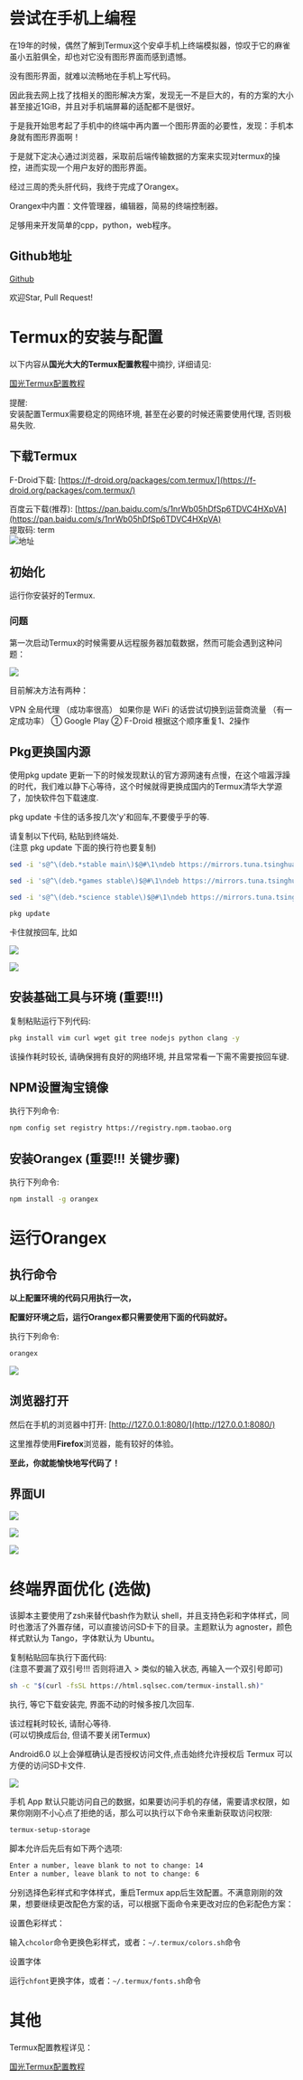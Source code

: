 # 尝试在手机上编程

在19年的时候，偶然了解到Termux这个安卓手机上终端模拟器，惊叹于它的麻雀虽小五脏俱全，却也对它没有图形界面而感到遗憾。

没有图形界面，就难以流畅地在手机上写代码。

因此我去网上找了找相关的图形解决方案，发现无一不是巨大的，有的方案的大小甚至接近1GiB，并且对手机端屏幕的适配都不是很好。

于是我开始思考起了手机中的终端中再内置一个图形界面的必要性，发现：手机本身就有图形界面啊！

于是就下定决心通过浏览器，采取前后端传输数据的方案来实现对termux的操控，进而实现一个用户友好的图形界面。

经过三周的秃头肝代码，我终于完成了Orangex。

Orangex中内置：文件管理器，编辑器，简易的终端控制器。

足够用来开发简单的cpp，python，web程序。

## Github地址

[Github](https://github.com/OrangeX4/Orangex-Mobile)

欢迎Star, Pull Request!

# Termux的安装与配置

以下内容从**国光大大的Termux配置教程**中摘抄, 详细请见:

[国光Termux配置教程](https://www.sqlsec.com/2018/05/termux.html)

提醒:  
安装配置Termux需要稳定的网络环境, 甚至在必要的时候还需要使用代理, 否则极易失败.

## 下载Termux

F-Droid下载: [https://f-droid.org/packages/com.termux/](https://f-droid.org/packages/com.termux/)

百度云下载(推荐): [https://pan.baidu.com/s/1nrWb05hDfSp6TDVC4HXpVA](https://pan.baidu.com/s/1nrWb05hDfSp6TDVC4HXpVA)  
提取码: term  
![地址](https://s1.ax1x.com/2020/10/11/0gJSMV.jpg)

## 初始化

运行你安装好的Termux.

### 问题

第一次启动Termux的时候需要从远程服务器加载数据，然而可能会遇到这种问题：

![](https://image.3001.net/images/20200418/15871943464391.png)

目前解决方法有两种：

VPN 全局代理 （成功率很高）
如果你是 WiFi 的话尝试切换到运营商流量 （有一定成功率）
① Google Play ② F-Droid 根据这个顺序重复1、2操作

## Pkg更换国内源
使用pkg update 更新一下的时候发现默认的官方源网速有点慢，在这个喧嚣浮躁的时代，我们难以静下心等待，这个时候就得更换成国内的Termux清华大学源了，加快软件包下载速度.

pkg update 卡住的话多按几次'y'和回车,不要傻乎乎的等.

请复制以下代码, 粘贴到终端处.  
(注意 pkg update 下面的换行符也要复制)

```bash
sed -i 's@^\(deb.*stable main\)$@#\1\ndeb https://mirrors.tuna.tsinghua.edu.cn/termux/termux-packages-24 stable main@' $PREFIX/etc/apt/sources.list

sed -i 's@^\(deb.*games stable\)$@#\1\ndeb https://mirrors.tuna.tsinghua.edu.cn/termux/game-packages-24 games stable@' $PREFIX/etc/apt/sources.list.d/game.list

sed -i 's@^\(deb.*science stable\)$@#\1\ndeb https://mirrors.tuna.tsinghua.edu.cn/termux/science-packages-24 science stable@' $PREFIX/etc/apt/sources.list.d/science.list

pkg update

```

卡住就按回车, 比如

![](https://s1.ax1x.com/2020/10/11/0gNuLV.jpg)

![](https://s1.ax1x.com/2020/10/11/0gNns0.jpg)

## 安装基础工具与环境 (重要!!!)

复制粘贴运行下列代码: 

```bash
pkg install vim curl wget git tree nodejs python clang -y
```

该操作耗时较长, 请确保拥有良好的网络环境, 并且常常看一下需不需要按回车键.

## NPM设置淘宝镜像

执行下列命令: 
```bash
npm config set registry https://registry.npm.taobao.org
```

## 安装Orangex (重要!!! 关键步骤)

执行下列命令: 
```bash
npm install -g orangex
```

# 运行Orangex

## 执行命令

**以上配置环境的代码只用执行一次，**

**配置好环境之后，运行Orangex都只需要使用下面的代码就好。**

执行下列命令: 
```bash
orangex
```

![](https://s1.ax1x.com/2020/10/11/0gdhTK.jpg)

## 浏览器打开

然后在手机的浏览器中打开: [http://127.0.0.1:8080/](http://127.0.0.1:8080/)

这里推荐使用**Firefox**浏览器，能有较好的体验。

**至此，你就能愉快地写代码了！**

## 界面UI

![](https://s1.ax1x.com/2020/10/11/0gdfw6.jpg)

![](https://s1.ax1x.com/2020/10/11/0gdWex.jpg)

![](https://s1.ax1x.com/2020/10/11/0gd2O1.jpg)

# 终端界面优化 (选做)

该脚本主要使用了zsh来替代bash作为默认 shell，并且支持色彩和字体样式，同时也激活了外置存储，可以直接访问SD卡下的目录。主题默认为 agnoster，颜色样式默认为 Tango，字体默认为 Ubuntu。

复制粘贴回车执行下面代码:  
(注意不要漏了双引号!!! 否则将进入 > 类似的输入状态, 再输入一个双引号即可) 

```bash
sh -c "$(curl -fsSL https://html.sqlsec.com/termux-install.sh)"
```

执行, 等它下载安装完, 界面不动的时候多按几次回车.

该过程耗时较长, 请耐心等待.  
(可以切换成后台, 但请不要关闭Termux)

Android6.0 以上会弹框确认是否授权访问文件,点击始终允许授权后 Termux 可以方便的访问SD卡文件.

![](https://image.3001.net/images/20200418/1587207468173.png)

手机 App 默认只能访问自己的数据，如果要访问手机的存储，需要请求权限，如果你刚刚不小心点了拒绝的话，那么可以执行以下命令来重新获取访问权限:

```bash
termux-setup-storage
```

脚本允许后先后有如下两个选项:

```Bash
Enter a number, leave blank to not to change: 14
Enter a number, leave blank to not to change: 6
```

分别选择色彩样式和字体样式，重启Termux app后生效配置。不满意刚刚的效果，想要继续更改配色方案的话，可以根据下面命令来更改对应的色彩配色方案：

设置色彩样式：

输入`chcolor`命令更换色彩样式，或者：`~/.termux/colors.sh`命令

设置字体

运行`chfont`更换字体，或者：`~/.termux/fonts.sh`命令

# 其他

Termux配置教程详见：

[国光Termux配置教程](https://www.sqlsec.com/2018/05/termux.html)